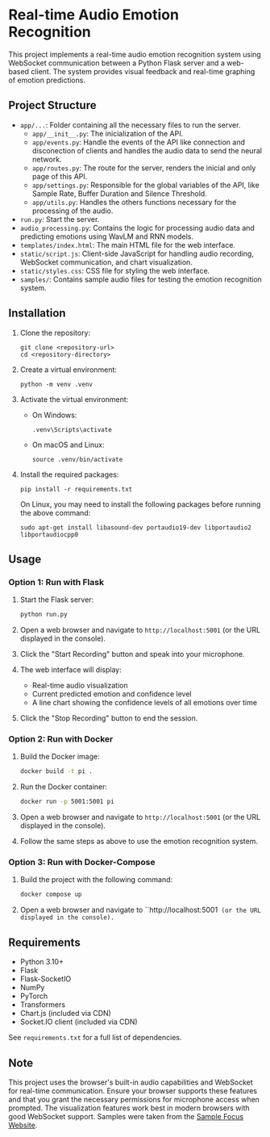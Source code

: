 # Real-time Audio Emotion Recognition

This project implements a real-time audio emotion recognition system using WebSocket communication between a Python Flask server and a web-based client. The system provides visual feedback and real-time graphing of emotion predictions.

## Project Structure

- `app/...`: Folder containing all the necessary files to run the server.
   - `app/__init__.py`: The inicialization of the API.
   - `app/events.py`: Handle the events of the API like connection and disconection of clients and handles the audio data to send the neural network.
   - `app/routes.py`: The route for the server, renders the inicial and only page of this API.
   - `app/settings.py`: Responsible for the global variables of the API, like Sample Rate, Buffer Duration and Silence Threshold.
   - `app/utils.py`: Handles the others functions necessary for the processing of the audio.
- `run.py`: Start the server.
- `audio_processing.py`: Contains the logic for processing audio data and predicting emotions using WavLM and RNN models.
- `templates/index.html`: The main HTML file for the web interface.
- `static/script.js`: Client-side JavaScript for handling audio recording, WebSocket communication, and chart visualization.
- `static/styles.css`: CSS file for styling the web interface.
- `samples/`: Contains sample audio files for testing the emotion recognition system.

## Installation

1. Clone the repository:
   ```
   git clone <repository-url>
   cd <repository-directory>
   ```

2. Create a virtual environment:
   ```
   python -m venv .venv
   ```

3. Activate the virtual environment:
   - On Windows:
     ```
     .venv\Scripts\activate
     ```
   - On macOS and Linux:
     ```
     source .venv/bin/activate
     ```

4. Install the required packages:
   ```
   pip install -r requirements.txt
   ```

   On Linux, you may need to install the following packages before running the above command:
   ```
   sudo apt-get install libasound-dev portaudio19-dev libportaudio2 libportaudiocpp0
   ```

## Usage

### Option 1: Run with Flask

1. Start the Flask server:
   ```bash
   python run.py
   ```
2. Open a web browser and navigate to `http://localhost:5001` (or the URL displayed in the console).

3. Click the "Start Recording" button and speak into your microphone.

4. The web interface will display:
   - Real-time audio visualization
   - Current predicted emotion and confidence level
   - A line chart showing the confidence levels of all emotions over time

5. Click the "Stop Recording" button to end the session.

### Option 2: Run with Docker

1. Build the Docker image:
   ```bash
   docker build -t pi .
   ```
2. Run the Docker container:
   ```bash
   docker run -p 5001:5001 pi
   ```
3. Open a web browser and navigate to `http://localhost:5001` (or the URL displayed in the console).

4. Follow the same steps as above to use the emotion recognition system.

### Option 3: Run with Docker-Compose

1. Build the project with the following command:
   ```bash
   docker compose up
   ```
2. Open a web browser and navigate to ``http://localhost:5001` (or the URL displayed in the console).`

## Requirements

- Python 3.10+
- Flask
- Flask-SocketIO
- NumPy
- PyTorch
- Transformers
- Chart.js (included via CDN)
- Socket.IO client (included via CDN)

See `requirements.txt` for a full list of dependencies.

## Note

This project uses the browser's built-in audio capabilities and WebSocket for real-time communication. Ensure your browser supports these features and that you grant the necessary permissions for microphone access when prompted. The visualization features work best in modern browsers with good WebSocket support. Samples were taken from the [Sample Focus Website](https://samplefocus.com/).
